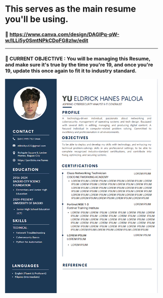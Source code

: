 # This serves as the main resume you'll be using.

### 📝 https://www.canva.com/design/DAGlPq-pW-w/lLLi5y0SmtNPkCDoFG8zIw/edit

--- 

### 🎯 CURRENT OBJECTIVE : You will be managing this Resume, and make sure it's true by the time you're 19, and once you're 19, update this once again to fit it to industry standard.

![Resume Draft](/career/images/resume_draft.png)
